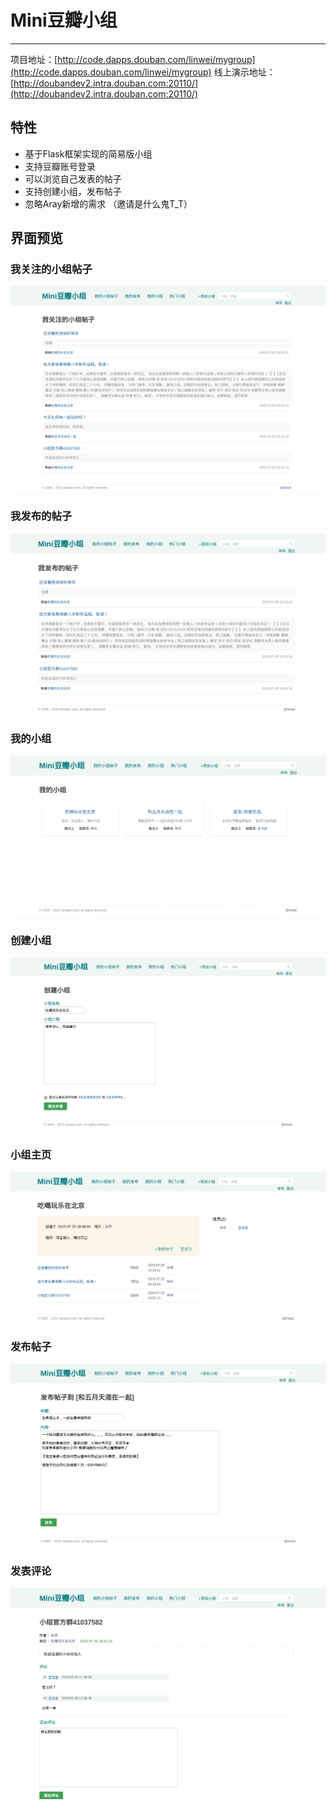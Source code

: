 # Mini豆瓣小组
---

项目地址：[http://code.dapps.douban.com/linwei/mygroup](http://code.dapps.douban.com/linwei/mygroup)
线上演示地址：[http://doubandev2.intra.douban.com:20110/](http://doubandev2.intra.douban.com:20110/)

## 特性
- 基于Flask框架实现的简易版小组
- 支持豆瓣账号登录
- 可以浏览自己发表的帖子
- 支持创建小组，发布帖子
- 忽略Aray新增的需求 （邀请是什么鬼T_T）

## 界面预览
### 我关注的小组帖子
![Alt text](./img/1437905527374.png)

### 我发布的帖子
![Alt text](./img/1437905580401.png)

### 我的小组
![Alt text](./img/1437905624071.png)

### 创建小组
![Alt text](./img/1437905672223.png)

### 小组主页
![Alt text](./img/1437905784773.png)

### 发布帖子
![Alt text](./img/1437906022323.png)

### 发表评论
![Alt text](./img/1437906429466.png)




